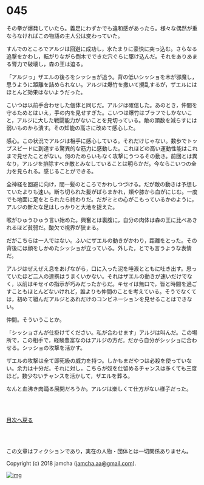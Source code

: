 # 045

その拳が爆発していたら。義足にわずかでも違和感があったら。様々な偶然が重ならなければこの物語の主人公は変わっていた。  

すんでのところでアルジは回避に成功し，水たまりに豪快に突っ込む。さらなる追撃をかわし，転がりながら倒木でできた穴ぐらに駆け込んだ。それをありあまる膂力で破壊し，森の王は迫る。  

「アルジっ」ザエルの後ろをシッショが追う。背の低いシッショを木が邪魔し，思うように距離を詰められない。アルジは爆竹を撒いて攪乱するが，ザエルにはほとんど効果はないようだった。  

こいつは以前手合わせした個体と同じだ。アルジは確信した。あのとき，仲間を守るためとはいえ，手の内を見せすぎた。こいつは爆竹はブラフでしかないこと，アルジに大した戦闘能力がないことを見切っている。敵の頭数を減らすには弱いものから潰す。その知能の高さに改めて感心した。  

感心。この状況でアルジは相手に感心している。それだけじゃない。数歩でトップスピードに到達する驚異的な筋力に感動した。これほどの高い運動性能はこれまで見せたことがない。何のためらいもなく攻撃にうつるその動き。前回とは異なり，アルジを排除すべき敵とみなしていることは明らかだ。今ならこいつの全力を見られる。感じることができる。  

全神経を回避に向け，間一髪のところでかわしつづける。だが敵の動きは予想していたよりも速い。断ち切られた髪がばらまかれ，頬や膝から血がにじむ。一度でも地面に足をとられたら終わりだ。だがミミの心がこもっているかのように，アルジの新たな足はしっかりと大地を捉えた。  

喉がひゅうひゅう言い始めた。興奮とは裏腹に，自分の肉体は森の王に比べあきれるほど貧弱だ。酸欠で視界が狭まる。  

だがこちらは一人ではない。ふいにザエルの動きがかわり，距離をとった。その背後には顔をしかめたシッショが立っている。外した，とでも言うような表情だ。  

アルジはぜえぜえ息をあげながら，口に入った泥を唾液とともに吐き出す。思っていたほど二人の連携はうまくいかない。それはザエルの動きが速いだけでなく，以前はキセイの指示が巧みだったからだ。キセイは無口で，皆と時間を過ごすこともほとんどないけれど，誰よりも仲間のことを考えている。そうでなくては，初めて組んだアルジとあれだけのコンビネーションを見せることはできない。  

仲間。そういうことか。  

「シッショさんが仕掛けてください。私が合わせます」アルジは叫んだ。この場所で，この相手で，経験豊富なのはアルジの方だ。だから自分がシッショに合わせる。シッショの攻撃を活かす。  

ザエルの攻撃は全て即死級の威力を持つ。しかもまだやつは必殺を使っていない。余力は十分だ。それに対し，こちらが奴を仕留めるチャンスは多くても三度ほど。数少ないチャンスを活かして，ザエルを葬る。  

なんと血沸き肉踊る展開だろうか。アルジは楽しくて仕方がない様子だった。  

<br>  
<br>  

[目次へ戻る](https://github.com/jamcha-aa/OblivionReports/blob/master/README.md)  

<br>  
<br>  

この文章はフィクションであり，実在の人物・団体とは一切関係ありません。  

Copyright (c) 2018 jamcha (jamcha.aa@gmail.com).  

[![img](http://i.creativecommons.org/l/by-nc-sa/4.0/88x31.png)](http://creativecommons.org/licenses/by-nc-sa/4.0/deed)